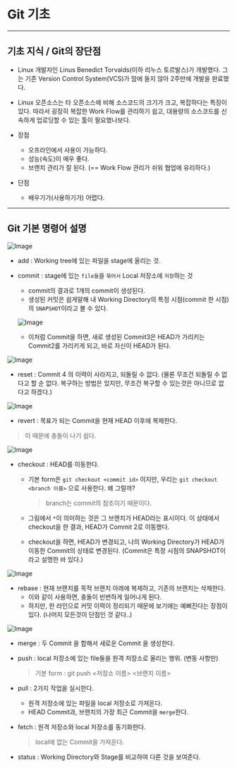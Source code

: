 # Git 기초

---
## 기초 지식 / Git의 장단점

- Linux 개발자인 Linus Benedict Torvalds(이하 리누스 토르발스)가 개발했다. 그는 기존 Version Control System(VCS)가 맘에 들지 않아 2주만에 개발을 완료했다.

- Linux 오픈소스는 타 오픈소스에 비해 소스코드의 크기가 크고, 복잡하다는 특징이 있다. 따라서 굉장히 복잡한 Work Flow를 관리하기  쉽고, 대용량의 소스코드를 신속하게 업로딩할 수 있는 툴이 필요했나보다.

- 장점
  - 오프라인에서 사용이 가능하다.
  - 성능(속도)이 매우 좋다.
  - 브랜치 관리가 잘 된다. (== Work Flow 관리가 쉬워 협업에 유리하다.)

- 단점
  - 배우기가(사용하기가) 어렵다.

---
## Git 기본 명령어 설명

![Image](./gitRepo2.png)

- add : Working tree에 있는 파일을 stage에 올리는 것.
- commit : stage에 있는 `file들`을 `묶어서` Local 저장소에 `저장`하는 것
  - commit의 결과로 1개의 commit이 생성된다.
  - 생성된 커밋은 쉽게말해 내 Working Directory의 특정 시점(commit 한 시점)의 `SNAPSHOT`이라고 볼 수 있다.

  ![Image](./commit.png)
  - 이처럼 Commit을 하면, 새로 생성된 Commit3은 HEAD가 가리키는 Commit2를 가리키게 되고, 바로 자신이 HEAD가 된다.

![Image](./git_reset_1.png)

- reset : Commit 4 의 이력이 사라지고, 되돌릴 수 없다. (물론 무조건 되돌릴 수 없다고 할 순 없다. 복구하는 방법은 있지만, 무조건 복구할 수 있는것은 아니므로 없다고 하겠다.)

![Image](./git_revert.png)

- revert : 목표가 되는 Commit을 현재 HEAD 이후에 복제한다.
> 이 때문에 충돌이 나기 쉽다.

![Image](./git_checkout.png)

- checkout : HEAD를 이동한다.
  - 기본 form은 `git checkout <commit id>` 이지만, 우리는 `git checkout <branch 이름>` 으로 사용한다. 왜 그럴까?
    > branch는 commit의 참조이기 때문이다.

  - 그림에서 `*`이 의미하는 것은 그 브랜치가 HEAD라는 표시이다. 이 상태에서 checkout을 한 결과, HEAD가 Commit 2로 이동했다.

  - checkout을 하면, HEAD가 변경되고, 나의 Working Directory가 HEAD가 이동한 Commit의 상태로 변경된다. (Commit은 특정 시점의 SNAPSHOT이라고 설명한 바 있다.)

![Image](./git_rebase.png)

- rebase : 현재 브랜치를 목적 브랜치 아래에 복제하고, 기존의 브랜치는 삭제한다.
  - 이와 같이 사용하면, 충돌이 빈번하게 일어나게 된다.
  - 하지만, 한 라인으로 커밋 이력이 정리되기 때문에 보기에는 예뻐진다는 장점이 있다. (나머지 모든것이 단점인 것 같다..)

![Image](./git_merge.png)

- merge : 두 Commit 을 합해서 새로운 Commit 을 생성한다.

- push : local 저장소에 있는 file들을 원격 저장소로 올리는 행위. (변동 사항만)
  > 기본 form : git push <저장소 이름> <브랜치 이름>

- pull : 2가지 작업을 실시한다.
  - 원격 저장소에 있는 파일을 local 저장소로 가져온다.
  - HEAD Commit과, 브랜치의 가장 최근 Commit을 `merge`한다.

- fetch : 원격 저장소와 local 저장소를 동기화한다.
  > local에 없는 Commit을 가져온다.

- status : Working Directory와 Stage를 비교하여 다른 것을 보여준다.
